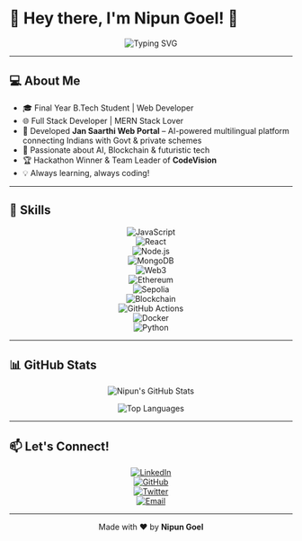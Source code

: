 # 👋 Hey there, I'm **Nipun Goel**! 🚀

<div align="center">

![Typing SVG](https://readme-typing-svg.demolab.com?font=Fira+Code&pause=1000&color=00FF00&center=true&vCenter=true&width=600&lines=Full+Stack+Developer;Blockchain+Enthusiast;AI+Explorer;Hackathon+Winner)

</div>

---

## 💻 About Me

- 🎓 Final Year B.Tech Student | Web Developer  
- 🌐 Full Stack Developer | MERN Stack Lover  
- 🚀 Developed **Jan Saarthi Web Portal** – AI-powered multilingual platform connecting Indians with Govt & private schemes  
- 🤖 Passionate about AI, Blockchain & futuristic tech  
- 🏆 Hackathon Winner & Team Leader of **CodeVision**  
- 💡 Always learning, always coding!

---

## 🚀 Skills

<div align="center">

![JavaScript](https://img.shields.io/badge/JavaScript-F7DF1E?style=for-the-badge&logo=javascript&logoColor=black)  
![React](https://img.shields.io/badge/React-61DAFB?style=for-the-badge&logo=react&logoColor=black)  
![Node.js](https://img.shields.io/badge/Node.js-339933?style=for-the-badge&logo=node.js&logoColor=white)  
![MongoDB](https://img.shields.io/badge/MongoDB-47A248?style=for-the-badge&logo=mongodb&logoColor=white)  
![Web3](https://img.shields.io/badge/Web3-0B1D2F?style=for-the-badge&logo=web3dotjs&logoColor=white)  
![Ethereum](https://img.shields.io/badge/Ethereum-3C3C3D?style=for-the-badge&logo=ethereum&logoColor=white)  
![Sepolia](https://img.shields.io/badge/Sepolia-2C2E3E?style=for-the-badge&logo=ethereum&logoColor=white)  
![Blockchain](https://img.shields.io/badge/Blockchain-336791?style=for-the-badge&logo=blockchain&logoColor=white)  
![GitHub Actions](https://img.shields.io/badge/GitHub_Actions-2088FF?style=for-the-badge&logo=githubactions&logoColor=white)  
![Docker](https://img.shields.io/badge/Docker-2496ED?style=for-the-badge&logo=docker&logoColor=white)  
![Python](https://img.shields.io/badge/Python-3776AB?style=for-the-badge&logo=python&logoColor=white)  

</div>

---

## 📊 GitHub Stats

<div align="center">

![Nipun's GitHub Stats](https://github-readme-stats.vercel.app/api?username=NipunGoel02&show_icons=true&theme=radical&count_private=true&hide=contribs)

![Top Languages](https://github-readme-stats.vercel.app/api/top-langs/?username=NipunGoel02&layout=compact&theme=radical)

</div>

---

## 📫 Let's Connect!

<div align="center">

[![LinkedIn](https://img.shields.io/badge/LinkedIn-0A66C2?style=for-the-badge&logo=linkedin&logoColor=white)](https://linkedin.com/in/nipungoel)  
[![GitHub](https://img.shields.io/badge/GitHub-181717?style=for-the-badge&logo=github&logoColor=white)](https://github.com/NipunGoel02)  
[![Twitter](https://img.shields.io/badge/Twitter-1DA1F2?style=for-the-badge&logo=twitter&logoColor=white)](https://twitter.com/NipunGoel02)  
[![Email](https://img.shields.io/badge/Email-D14836?style=for-the-badge&logo=gmail&logoColor=white)](mailto:nipungoel.business@gmail.com)  

</div>

---

<p align="center">Made with ❤️ by <b>Nipun Goel</b></p>
